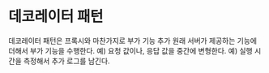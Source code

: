 # 데코레이터 패턴
데코레이터 패턴은 프록시와 마찬가지로 
부가 기능 추가
원래 서버가 제공하는 기능에 더해서 부가 기능을 수행한다. 예) 요청 값이나, 응답 값을 중간에 변형한다.
예) 실행 시간을 측정해서 추가 로그를 남긴다.

```java
```

```java
```

```java
```

```java
```
